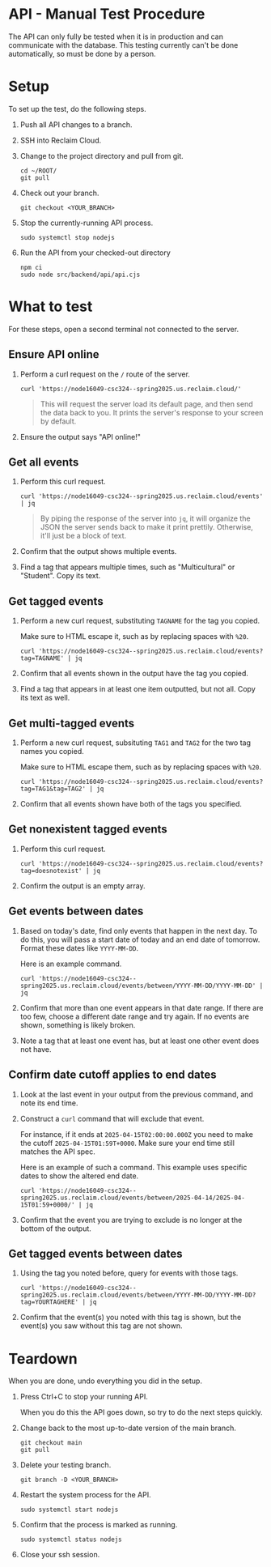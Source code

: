 # API - Manual Test Procedure

The API can only fully be tested when it is in production and can communicate with the database.
This testing currently can't be done automatically, so must be done by a person.

# Setup

To set up the test, do the following steps.

1. Push all API changes to a branch.

2. SSH into Reclaim Cloud.

3. Change to the project directory and pull from git.
   ```
   cd ~/ROOT/
   git pull
   ```

4. Check out your branch.
   ```
   git checkout <YOUR_BRANCH>
   ```

5. Stop the currently-running API process.
   ```
   sudo systemctl stop nodejs
   ```

6. Run the API from your checked-out directory
   ```
   npm ci
   sudo node src/backend/api/api.cjs
   ```

# What to test

For these steps, open a second terminal not connected to the server. 

## Ensure API online

1. Perform a curl request on the `/` route of the server.
   ```
   curl 'https://node16049-csc324--spring2025.us.reclaim.cloud/'
   ```
   
   > This will request the server load its default page, and then send the data back to you.
   > It prints the server's response to your screen by default.

2. Ensure the output says "API online!"

## Get all events

1. Perform this curl request.
   ```
   curl 'https://node16049-csc324--spring2025.us.reclaim.cloud/events' | jq
   ```

   > By piping the response of the server into `jq`, it will organize the JSON the server
   > sends back to make it print prettily. Otherwise, it'll just be a block of text.

2. Confirm that the output shows multiple events.

3. Find a tag that appears multiple times, such as "Multicultural" or "Student". Copy its text.

## Get tagged events

1. Perform a new curl request, substituting `TAGNAME` for the tag you copied.

   Make sure to HTML escape it, such as by replacing spaces with `%20`.
   ```
   curl 'https://node16049-csc324--spring2025.us.reclaim.cloud/events?tag=TAGNAME' | jq
   ```

2. Confirm that all events shown in the output have the tag you copied.

3. Find a tag that appears in at least one item outputted, but not all. Copy its text as well.

## Get multi-tagged events

1. Perform a new curl request, subsituting `TAG1` and `TAG2` for the two tag names you copied.

   Make sure to HTML escape them, such as by replacing spaces with `%20`.
   ```
   curl 'https://node16049-csc324--spring2025.us.reclaim.cloud/events?tag=TAG1&tag=TAG2' | jq
   ```

2. Confirm that all events shown have both of the tags you specified.

## Get nonexistent tagged events

1. Perform this curl request.
   ```
   curl 'https://node16049-csc324--spring2025.us.reclaim.cloud/events?tag=doesnotexist' | jq
   ```

2. Confirm the output is an empty array.

## Get events between dates

1. Based on today's date, find only events that happen in the next day. To do this, you will pass a start date of today and an end date of tomorrow. Format these dates like `YYYY-MM-DD`.

   Here is an example command.
   ```  
   curl 'https://node16049-csc324--spring2025.us.reclaim.cloud/events/between/YYYY-MM-DD/YYYY-MM-DD' | jq
   ```

2. Confirm that more than one event appears in that date range. If there are too few, choose a different date range and try again. If no events are shown, something is likely broken.

3. Note a tag that at least one event has, but at least one other event does not have.

## Confirm date cutoff applies to end dates

1. Look at the last event in your output from the previous command, and note its end time.

2. Construct a `curl` command that will exclude that event. 

   For instance, if it ends at `2025-04-15T02:00:00.000Z` you need to make the cutoff `2025-04-15T01:59T+0000`. Make sure your end time still matches the API spec.

   Here is an example of such a command. This example uses specific dates to show the altered end date.
   ```
   curl 'https://node16049-csc324--spring2025.us.reclaim.cloud/events/between/2025-04-14/2025-04-15T01:59+0000/' | jq
   ```

3. Confirm that the event you are trying to exclude is no longer at the bottom of the output.

## Get tagged events between dates

1. Using the tag you noted before, query for events with those tags.

   ```
   curl 'https://node16049-csc324--spring2025.us.reclaim.cloud/events/between/YYYY-MM-DD/YYYY-MM-DD?tag=YOURTAGHERE' | jq
   ```

2. Confirm that the event(s) you noted with this tag is shown, but the event(s) you saw without this tag are not shown.

# Teardown

When you are done, undo everything you did in the setup.

1. Press Ctrl+C to stop your running API.

   When you do this the API goes down, so try to do the next steps quickly.

2. Change back to the most up-to-date version of the main branch.
   ```
   git checkout main
   git pull
   ```

3. Delete your testing branch.
   ```
   git branch -D <YOUR_BRANCH>
   ```

4. Restart the system process for the API.
   ```
   sudo systemctl start nodejs
   ```

5. Confirm that the process is marked as running.
   ```
   sudo systemctl status nodejs
   ```

6. Close your ssh session.
